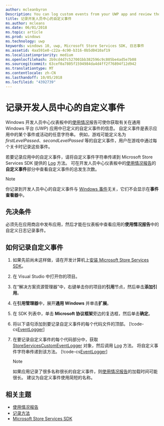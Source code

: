 ```yaml
---
author: mcleanbyron
Description: You can log custom events from your UWP app and review those events in the Usage report on the Windows Dev Center dashboard.
title: 记录开发人员中心的自定义事件
ms.author: mcleans
ms.date: 06/01/2018
ms.topic: article
ms.prod: windows
ms.technology: uwp
keywords: windows 10, uwp, Microsoft Store Services SDK, 日志事件
ms.assetid: 4aa591e0-c22a-4c90-b316-0b5d0410af19
ms.localizationpriority: medium
ms.openlocfilehash: 2b9cd4d7c527001bb382596c9c805be4ad5e7b08
ms.sourcegitcommit: 63cef0a7805f1594984da4d4ff2f76894f12d942
ms.translationtype: MT
ms.contentlocale: zh-CN
ms.lasthandoff: 10/05/2018
ms.locfileid: "4392739"
---
```

# <a name="log-custom-events-for-dev-center"></a>记录开发人员中心的自定义事件

Windows 开发人员中心仪表板中的[使用情况](https://msdn.microsoft.com/windows/uwp/publish/usage-report)报告可使你获取有关在通用 Windows 平台 (UWP) 应用中已定义的自定义事件的信息。 自定义事件是表示应用中的某个事件或活动的任意字符串。 例如，游戏可能定义名为 *firstLevelPassed*、*secondLevelPassed* 等的自定义事件，用户在游戏中通过每个关卡时记录这些事件。

若要记录应用中的自定义事件，请将自定义事件字符串传递到 Microsoft Store Services SDK 提供的 [Log](https://docs.microsoft.com/uwp/api/microsoft.services.store.engagement.storeservicescustomeventlogger.log) 方法。 可在开发人员中心仪表板中的[使用情况报告](https://msdn.microsoft.com/windows/uwp/publish/usage-report)的**自定义事件**部分中查看自定义事件的总发生次数。

> [!NOTE]
> 你记录到开发人员中心的自定义事件与 [Windows 事件](https://msdn.microsoft.com/library/windows/desktop/aa964766.aspx)无关，它们不会显示在**事件查看器**中。

## <a name="prerequisites"></a>先决条件

必须先在应用商店中发布应用，然后才能在仪表板中查看应用的**使用情况报告**中的自定义日志记录事件。

## <a name="how-to-log-custom-events"></a>如何记录自定义事件

1. 如果先前尚未这样做，请在开发计算机上[安装 Microsoft Store Services SDK](microsoft-store-services-sdk.md#install-the-sdk)。

2. 在 Visual Studio 中打开你的项目。

3. 在“解决方案资源管理器”中，右键单击你的项目的**引用**节点，然后单击**添加引用**。

4. 在**引用管理器**中，展开**通用 Windows** 并单击**扩展**。

5. 在 SDK 列表中，单击 **Microsoft 协议框架**旁边的复选框，然后单击**确定**。

6. 将以下语句添加到要记录自定义事件的每个代码文件的顶部。
    [!code-cs[EventLogger](./code/StoreSDKSamples/cs/LogEvents.cs#EngagementNamespace)]

7. 在要记录自定义事件的每个代码部分中，获取 [StoreServicesCustomEventLogger](https://docs.microsoft.com/uwp/api/microsoft.services.store.engagement.storeservicescustomeventlogger.log) 对象，然后调用 [Log](https://docs.microsoft.com/uwp/api/microsoft.services.store.engagement.storeservicescustomeventlogger.log) 方法。 将自定义事件字符串传递到该方法。
    [!code-cs[EventLogger](./code/StoreSDKSamples/cs/LogEvents.cs#Log)]

    > [!NOTE]
    > 如果应用记录了很多名称很长的自定义事件，则[使用情况报告](https://msdn.microsoft.com/windows/uwp/publish/usage-report)的加载时间可能很长。 建议为自定义事件使用简短的名称。 

## <a name="related-topics"></a>相关主题

* [使用情况报告](https://msdn.microsoft.com/windows/uwp/publish/usage-report)
* [记录方法](https://docs.microsoft.com/uwp/api/microsoft.services.store.engagement.storeservicescustomeventlogger.log)
* [Microsoft Store Services SDK](https://msdn.microsoft.com/windows/uwp/monetize/microsoft-store-services-sdk)
